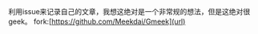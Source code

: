 利用issue来记录自己的文章，我想这绝对是一个非常规的想法，但是这绝对很geek。
fork:[https://github.com/Meekdai/Gmeek](url)
<!-- ##{"script":"<script async src='../js/index.js'></script>","style":"<link href='../css/index.css'></link>","timestamp":1490764800}## -->